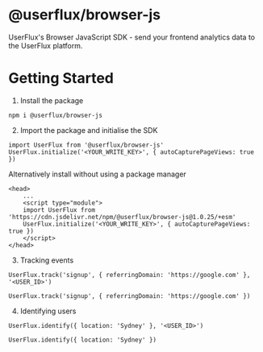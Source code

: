# @userflux/browser-js
UserFlux's Browser JavaScript SDK - send your frontend analytics data to the UserFlux platform.

# Getting Started
1. Install the package
```
npm i @userflux/browser-js
```

2. Import the package and initialise the SDK
```
import UserFlux from '@userflux/browser-js'
UserFlux.initialize('<YOUR_WRITE_KEY>', { autoCapturePageViews: true })
```

Alternatively install without using a package manager
```
<head>
    ...
    <script type="module">
    import UserFlux from 'https://cdn.jsdelivr.net/npm/@userflux/browser-js@1.0.25/+esm'
    UserFlux.initialize('<YOUR_WRITE_KEY>', { autoCapturePageViews: true })
    </script>
</head>
```

3. Tracking events
```
UserFlux.track('signup', { referringDomain: 'https://google.com' }, '<USER_ID>')
```

```
UserFlux.track('signup', { referringDomain: 'https://google.com' })
```

4. Identifying users
```
UserFlux.identify({ location: 'Sydney' }, '<USER_ID>')
```

```
UserFlux.identify({ location: 'Sydney' })
```
